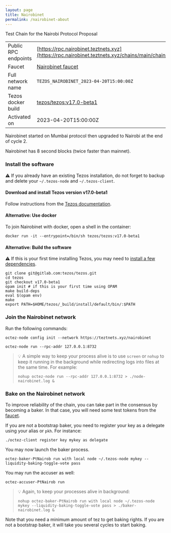 ```yaml
---
layout: page
title: Nairobinet
permalink: /nairobinet-about
---
```


Test Chain for the Nairobi Protocol Proposal

| | |
|-------|---------------------|
| Public RPC endpoints | [https://rpc.nairobinet.teztnets.xyz](https://rpc.nairobinet.teztnets.xyz/chains/main/chain_id)<br/> |
| Faucet | [Nairobinet faucet](https://faucet.nairobinet.teztnets.xyz) |
| Full network name | `TEZOS_NAIROBINET_2023-04-20T15:00:00Z` |
| Tezos docker build | [tezos/tezos:v17.0-beta1](https://hub.docker.com/r/tezos/tezos/tags?page=1&ordering=last_updated&name=v17.0-beta1) |
| Activated on | 2023-04-20T15:00:00Z |



Nairobinet started on Mumbai protocol then upgraded to Nairobi at the end of cycle 2.

Nairobinet has 8 second blocks (twice faster than mainnet).


### Install the software

⚠️  If you already have an existing Tezos installation, do not forget to backup and delete your `~/.tezos-node` and `~/.tezos-client`.


#### Download and install Tezos version v17.0-beta1

Follow instructions from the [Tezos documentation](https://tezos.gitlab.io/introduction/howtoget.html#installing-binaries).


#### Alternative: Use docker

To join Nairobinet with docker, open a shell in the container:

```
docker run -it --entrypoint=/bin/sh tezos/tezos:v17.0-beta1
```

#### Alternative: Build the software

⚠️  If this is your first time installing Tezos, you may need to [install a few dependencies](https://tezos.gitlab.io/introduction/howtoget.html#setting-up-the-development-environment-from-scratch).

```
git clone git@gitlab.com:tezos/tezos.git
cd tezos
git checkout v17.0-beta1
opam init # if this is your first time using OPAM
make build-deps
eval $(opam env)
make
export PATH=$HOME/tezos/_build/install/default/bin/:$PATH
```

### Join the Nairobinet network

Run the following commands:

```
octez-node config init --network https://teztnets.xyz/nairobinet

octez-node run --rpc-addr 127.0.0.1:8732
```

> 💡 A simple way to keep your process alive is to use `screen` or `nohup` to keep it running in the background while redirecting logs into files at the same time. For example:
>
> ```bash=13
> nohup octez-node run --rpc-addr 127.0.0.1:8732 > ./node-nairobinet.log &
> ```




### Bake on the Nairobinet network

To improve reliability of the chain, you can take part in the consensus by becoming a baker. In that case, you will need some test tokens from the [faucet](https://faucet.nairobinet.teztnets.xyz).

If you are not a bootstrap baker, you need to register your key as a delegate using your alias or `pkh`. For instance:
```bash=2
./octez-client register key mykey as delegate
```

You may now launch the baker process.
```bash=3
octez-baker-PtNairob run with local node ~/.tezos-node mykey --liquidity-baking-toggle-vote pass
```

You may run the accuser as well:
```bash=3
octez-accuser-PtNairob run
```

> 💡 Again, to keep your processes alive in background:
>
> ```bash=4
> nohup octez-baker-PtNairob run with local node ~/.tezos-node mykey --liquidity-baking-toggle-vote pass > ./baker-nairobinet.log &
> ```

Note that you need a minimum amount of tez to get baking rights. If you are not a bootstrap baker, it will take you several cycles to start baking.


